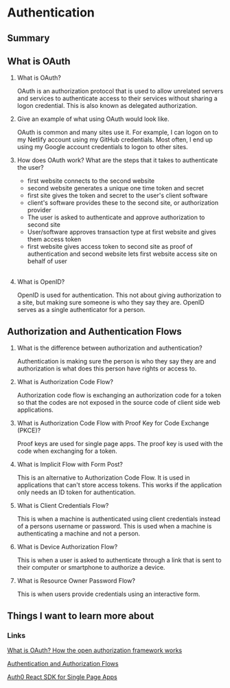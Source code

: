 # Authentication

## Summary

## What is OAuth
1. What is OAuth?

    OAuth is an authorization protocol that is used to allow unrelated servers and services to authenticate access to their services without sharing a logon credential. This is also known as delegated authorization.

2. Give an example of what using OAuth would look like.

    OAuth is common and many sites use it. For example, I can logon on to my Netlify account using my GitHub credentials. Most often, I end up using my Google account credentials to logon to other sites.

3. How does OAuth work? What are the steps that it takes to authenticate the user?

    - first website connects to the second website
    - second website generates a unique one time token and secret
    - first site gives the token and secret to the user's client software
    - client's software provides these to the second site, or authorization provider
    - The user is asked to authenticate and approve authorization to second site
    - User/software approves transaction type at first website and gives them access token
    - first website gives access token to second site as proof of authentication and second website lets first website access site on behalf of user
    </br></br>

4. What is OpenID?

    OpenID is used for authentication. This not about giving authorization to a site, but making sure someone is who they say they are. OpenID serves as a single authenticator for a person.

## Authorization and Authentication Flows
1. What is the difference between authorization and authentication?

    Authentication is making sure the person is who they say they are and authorization is what does this person have rights or access to.

2. What is Authorization Code Flow?

    Authorization code flow is exchanging an authorization code for a token so that the codes are not exposed in the source code of client side web applications.

3. What is Authorization Code Flow with Proof Key for Code Exchange (PKCE)?

    Proof keys are used for single page apps. The proof key is used with the code when exchanging for a token.

4. What is Implicit Flow with Form Post?

    This is an alternative to Authorization Code Flow. It is used in applications that can't store access tokens. This works if the application only needs an ID token for authentication.

5. What is Client Credentials Flow?

    This is when a machine is authenticated using client credentials instead of a persons username or password. This is used when a machine is authenticating a machine and not a person.

6. What is Device Authorization Flow?

    This is when a user is asked to authenticate through a link that is sent to their computer or smartphone to authorize a device.

7. What is Resource Owner Password Flow?

    This is when users provide credentials using an interactive form.

## Things I want to learn more about

### Links
[What is OAuth? How the open authorization framework works](https://www.csoonline.com/article/3216404/what-is-oauth-how-the-open-authorization-framework-works.html)

[Authentication and Authorization Flows](https://auth0.com/docs/get-started/authentication-and-authorization-flow)

[Auth0 React SDK for Single Page Apps](https://auth0.com/docs/libraries/auth0-react)